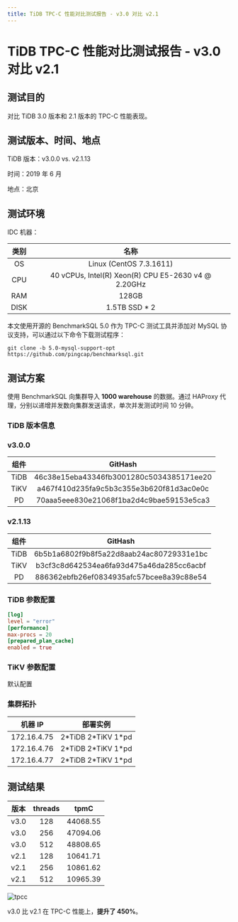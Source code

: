 ```yaml
---
title: TiDB TPC-C 性能对比测试报告 - v3.0 对比 v2.1
---
```


# TiDB TPC-C 性能对比测试报告 - v3.0 对比 v2.1

## 测试目的

对比 TiDB 3.0 版本和 2.1 版本的 TPC-C 性能表现。

## 测试版本、时间、地点

TiDB 版本：v3.0.0 vs. v2.1.13

时间：2019 年 6 月

地点：北京

## 测试环境

IDC 机器：

| 类别 | 名称 |
| :-: | :-: |
| OS | Linux (CentOS 7.3.1611) |
| CPU | 40 vCPUs, Intel(R) Xeon(R) CPU E5-2630 v4 @ 2.20GHz |
| RAM | 128GB |
| DISK | 1.5TB SSD \* 2 |

本文使用开源的 BenchmarkSQL 5.0 作为 TPC-C 测试工具并添加对 MySQL 协议支持，可以通过以下命令下载测试程序：


```shell
git clone -b 5.0-mysql-support-opt https://github.com/pingcap/benchmarksql.git
```

## 测试方案

使用 BenchmarkSQL 向集群导入 **1000 warehouse** 的数据。通过 HAProxy 代理，分别以递增并发数向集群发送请求，单次并发测试时间 10 分钟。

### TiDB 版本信息

### v3.0.0

| 组件 | GitHash |
| :-: | :-: |
| TiDB | 46c38e15eba43346fb3001280c5034385171ee20 |
| TiKV | a467f410d235fa9c5b3c355e3b620f81d3ac0e0c |
| PD | 70aaa5eee830e21068f1ba2d4c9bae59153e5ca3 |

### v2.1.13

| 组件 | GitHash |
| :-: | :-: |
| TiDB | 6b5b1a6802f9b8f5a22d8aab24ac80729331e1bc |
| TiKV | b3cf3c8d642534ea6fa93d475a46da285cc6acbf |
| PD | 886362ebfb26ef0834935afc57bcee8a39c88e54 |

### TiDB 参数配置

```toml
[log]
level = "error"
[performance]
max-procs = 20
[prepared_plan_cache]
enabled = true
```

### TiKV 参数配置

默认配置

### 集群拓扑

| 机器 IP | 部署实例 |
| :-: | :-: |
| 172.16.4.75 | 2\*TiDB 2\*TiKV 1\*pd |
| 172.16.4.76 | 2\*TiDB 2\*TiKV 1\*pd |
| 172.16.4.77 | 2\*TiDB 2\*TiKV 1\*pd |

## 测试结果

| 版本 | threads | tpmC |
| :-: | :-: | :-: |
| v3.0 | 128  | 44068.55 |
| v3.0 | 256  | 47094.06  |
| v3.0 | 512  | 48808.65 |
| v2.1 | 128  | 10641.71  |
| v2.1 | 256  | 10861.62 |
| v2.1 | 512  | 10965.39 |

![tpcc](https://docs-download.pingcap.com/media/images/docs-cn/tpcc-2.1-3.0.png)

v3.0 比 v2.1 在 TPC-C 性能上，**提升了 450%**。
